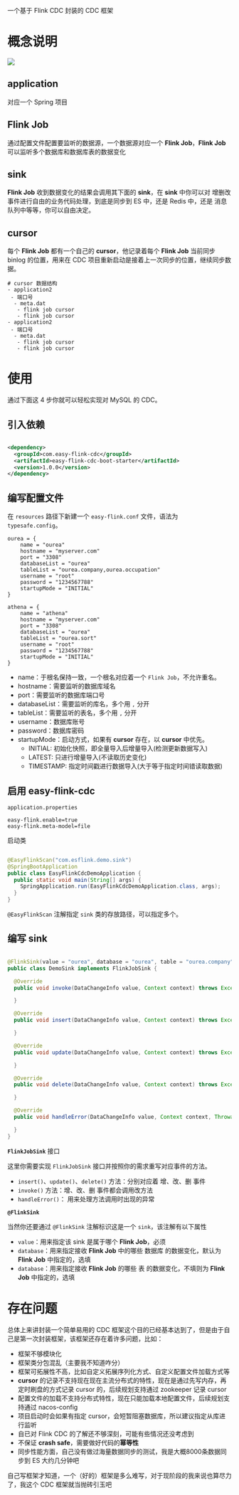 一个基于 Flink CDC 封装的 CDC 框架

# 概念说明

![](http://qiniu.zhouhongyin.top/2023/07/04/1688436145-image-20230704100225243.png)

## **application**

对应一个 Spring 项目

## **Flink Job**

通过配置文件配置要监听的数据源，一个数据源对应一个 **Flink Job**，**Flink Job** 可以监听多个数据库和数据库表的数据变化

## **sink**

**Flink Job** 收到数据变化的结果会调用其下面的 **sink**，在 **sink** 中你可以对 增删改 事件进行自由的业务代码处理，到底是同步到 ES 中，还是 Redis 中，还是 消息队列中等等，你可以自由决定。

## **cursor**

每个 **Flink Job** 都有一个自己的 **cursor**，他记录着每个 **Flink Job** 当前同步 binlog 的位置，用来在 CDC 项目重新启动是接着上一次同步的位置，继续同步数据。

```text
# cursor 数据结构
- application2
 - 端口号
  - meta.dat
   - flink job cursor
   - flink job cursor
- application2
 - 端口号
  - meta.dat
   - flink job cursor
   - flink job cursor
```

# 使用

通过下面这 4 步你就可以轻松实现对 MySQL 的 CDC。

## 引入依赖

```xml

<dependency>
  <groupId>com.easy-flink-cdc</groupId>
  <artifactId>easy-flink-cdc-boot-starter</artifactId>
  <version>1.0.0</version>
</dependency>
```

## 编写配置文件

在 `resources` 路径下新建一个 `easy-flink.conf` 文件，语法为 `typesafe.config`。

```
ourea = {
    name = "ourea"
    hostname = "myserver.com"
    port = "3308"
    databaseList = "ourea"
    tableList = "ourea.company,ourea.occupation"
    username = "root"
    password = "1234567788"
    startupMode = "INITIAL"
}

athena = {
    name = "athena"
    hostname = "myserver.com"
    port = "3308"
    databaseList = "ourea"
    tableList = "ourea.sort"
    username = "root"
    password = "1234567788"
    startupMode = "INITIAL"
}
```

- name：于根名保持一致，一个根名对应着一个 `Flink Job`，不允许重名。
- hostname：需要监听的数据库域名
- port：需要监听的数据库端口号
- databaseList：需要监听的库名，多个用 `,` 分开
- tableList：需要监听的表名，多个用 `,` 分开
- username：数据库账号
- password：数据库密码
- startupMode：启动方式，如果有 **cursor** 存在，以 **cursor** 中优先。
  - INITIAL: 初始化快照，即全量导入后增量导入(检测更新数据写入)
  - LATEST: 只进行增量导入(不读取历史变化)
  - TIMESTAMP: 指定时间戳进行数据导入(大于等于指定时间错读取数据)

## 启用 easy-flink-cdc

`application.properties`

```properties
easy-flink.enable=true
easy-flink.meta-model=file
```

启动类

```java

@EasyFlinkScan("com.esflink.demo.sink")
@SpringBootApplication
public class EasyFlinkCdcDemoApplication {
  public static void main(String[] args) {
    SpringApplication.run(EasyFlinkCdcDemoApplication.class, args);
  }
}
```

`@EasyFlinkScan` 注解指定 `sink` 类的存放路径，可以指定多个。

## 编写 sink

```java

@FlinkSink(value = "ourea", database = "ourea", table = "ourea.company")
public class DemoSink implements FlinkJobSink {

  @Override
  public void invoke(DataChangeInfo value, Context context) throws Exception {

  }

  @Override
  public void insert(DataChangeInfo value, Context context) throws Exception {

  }

  @Override
  public void update(DataChangeInfo value, Context context) throws Exception {

  }

  @Override
  public void delete(DataChangeInfo value, Context context) throws Exception {

  }

  @Override
  public void handleError(DataChangeInfo value, Context context, Throwable throwable) {

  }
}
```

**`FlinkJobSink`** 接口

这里你需要实现 `FlinkJobSink` 接口并按照你的需求重写对应事件的方法。

- `insert()`、`update()`、`delete()`  方法：分别对应着 增、改、删 事件
- `invoke()` 方法：增、改、删 事件都会调用改方法
- `handleError()`： 用来处理方法调用时出现的异常

**`@FlinkSink`**

当然你还要通过 `@FlinkSink` 注解标识这是一个 `sink`，该注解有以下属性

- `value`：用来指定该 sink 是属于哪个 **Flink Job**，必须
- `database`：用来指定接收 **Flink Job** 中的哪些 数据库 的数据变化，默认为 **Flink Job** 中指定的，选填
- `database`：用来指定接收 **Flink Job** 的哪些 表 的数据变化，不填则为 **Flink Job** 中指定的，选填

# 存在问题

总体上来讲封装一个简单易用的 CDC 框架这个目的已经基本达到了，但是由于自己是第一次封装框架，该框架还存在着许多问题，比如：

- 框架不够模块化
- 框架类分包混乱（主要我不知道咋分）
- 框架可拓展性不高，比如自定义拓展序列化方式、自定义配置文件加载方式等
- **cursor** 的记录不支持现在现在主流分布式的特性，现在是通过先写内存，再定时刷盘的方式记录 cursor 的，后续规划支持通过 zookeeper 记录 cursor
- 配置文件的加载不支持分布式特性，现在只能加载本地配置文件，后续规划支持通过 nacos-config
- 项目启动时会如果有指定 cursor，会短暂阻塞数据库，所以建议指定从库进行监听
- 自已对 Flink CDC 的了解还不够深刻，可能有些情况还没考虑到
- 不保证 **crash safe**，需要做好代码的**幂等性**
- 同步性能方面，自己没有做过海量数据同步的测试，我是大概8000条数据同步到 ES 大约几分钟吧

自己写框架才知道，一个（好的）框架是多么难写，对于现阶段的我来说也算尽力了，我这个 CDC 框架就当抛砖引玉吧

